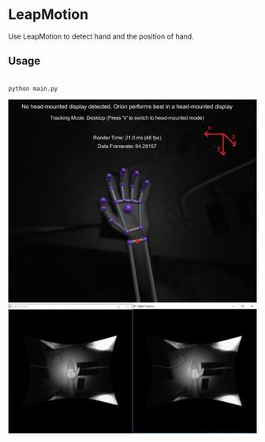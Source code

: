 # LeapMotion
Use LeapMotion to detect hand and the position of hand. 

## Usage


``` python

python main.py

```

![image](https://github.com/YIN95/LeapMotion/blob/master/Demo/demo1.png?raw=true)
![image](https://raw.githubusercontent.com/YIN95/LeapMotion/master/Demo/demo2.png)

